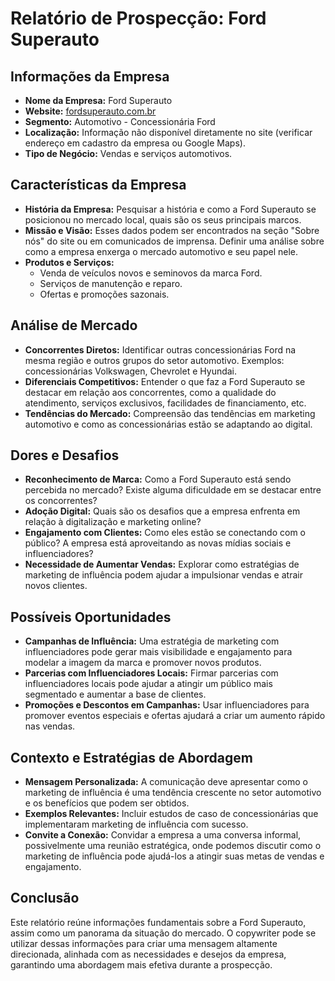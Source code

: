 # Relatório de Prospecção: Ford Superauto

## Informações da Empresa

- **Nome da Empresa:** Ford Superauto
- **Website:** [fordsuperauto.com.br](http://www.fordsuperauto.com.br)
- **Segmento:** Automotivo - Concessionária Ford
- **Localização:** Informação não disponível diretamente no site (verificar endereço em cadastro da empresa ou Google Maps).
- **Tipo de Negócio:** Vendas e serviços automotivos.

## Características da Empresa

- **História da Empresa:** Pesquisar a história e como a Ford Superauto se posicionou no mercado local, quais são os seus principais marcos.
- **Missão e Visão:** Esses dados podem ser encontrados na seção "Sobre nós" do site ou em comunicados de imprensa. Definir uma análise sobre como a empresa enxerga o mercado automotivo e seu papel nele.
- **Produtos e Serviços:** 
  - Venda de veículos novos e seminovos da marca Ford.
  - Serviços de manutenção e reparo.
  - Ofertas e promoções sazonais.
  
## Análise de Mercado

- **Concorrentes Diretos:** Identificar outras concessionárias Ford na mesma região e outros grupos do setor automotivo. Exemplos: concessionárias Volkswagen, Chevrolet e Hyundai.
- **Diferenciais Competitivos:** Entender o que faz a Ford Superauto se destacar em relação aos concorrentes, como a qualidade do atendimento, serviços exclusivos, facilidades de financiamento, etc.
- **Tendências do Mercado:** Compreensão das tendências em marketing automotivo e como as concessionárias estão se adaptando ao digital.

## Dores e Desafios

- **Reconhecimento de Marca:** Como a Ford Superauto está sendo percebida no mercado? Existe alguma dificuldade em se destacar entre os concorrentes?
- **Adoção Digital:** Quais são os desafios que a empresa enfrenta em relação à digitalização e marketing online?
- **Engajamento com Clientes:** Como eles estão se conectando com o público? A empresa está aproveitando as novas mídias sociais e influenciadores?
- **Necessidade de Aumentar Vendas:** Explorar como estratégias de marketing de influência podem ajudar a impulsionar vendas e atrair novos clientes.

## Possíveis Oportunidades

- **Campanhas de Influência:** Uma estratégia de marketing com influenciadores pode gerar mais visibilidade e engajamento para modelar a imagem da marca e promover novos produtos.
- **Parcerias com Influenciadores Locais:** Firmar parcerias com influenciadores locais pode ajudar a atingir um público mais segmentado e aumentar a base de clientes.
- **Promoções e Descontos em Campanhas:** Usar influenciadores para promover eventos especiais e ofertas ajudará a criar um aumento rápido nas vendas.

## Contexto e Estratégias de Abordagem

- **Mensagem Personalizada:** A comunicação deve apresentar como o marketing de influência é uma tendência crescente no setor automotivo e os benefícios que podem ser obtidos.
- **Exemplos Relevantes:** Incluir estudos de caso de concessionárias que implementaram marketing de influência com sucesso.
- **Convite a Conexão:** Convidar a empresa a uma conversa informal, possivelmente uma reunião estratégica, onde podemos discutir como o marketing de influência pode ajudá-los a atingir suas metas de vendas e engajamento.

## Conclusão

Este relatório reúne informações fundamentais sobre a Ford Superauto, assim como um panorama da situação do mercado. O copywriter pode se utilizar dessas informações para criar uma mensagem altamente direcionada, alinhada com as necessidades e desejos da empresa, garantindo uma abordagem mais efetiva durante a prospecção.